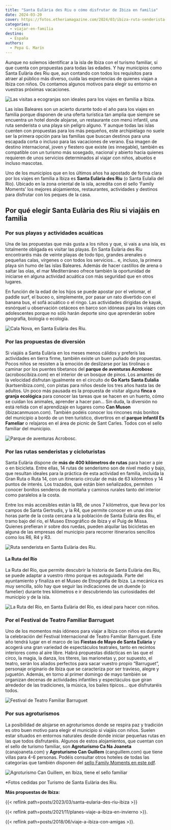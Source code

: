 ```yaml
---
title: "Santa Eulària des Riu o cómo disfrutar de Ibiza en familia"
date: 2024-03-20
cover: https://fotos.etheriamagazine.com/2024/03/ibiza-ruta-senderista-caballo.jpg
categories: 
  - viajar-en-familia
destino: 
  - España
authors: 
  - Pepa G. Marín
---
```


Aunque no solemos identificar a la isla de Ibiza con el turismo familiar, sí que cuenta 
con propuestas para todas las edades. Y hay municipios como Santa Eulària des Riu que, 
aun contando con todos los requisitos para atraer al público más diverso, cuida las 
experiencias de quienes viajan a Ibiza con niños. Os contamos algunos motivos para 
elegir su entorno en vuestras próximas vacaciones. 

![Las visitas a ecogranjas son ideales para los viajes en familia a Ibiza.](https://fotos.etheriamagazine.com/2024/03/ibiza-granja-familiar.jpg "Las visitas a ecogranjas son ideales para los viajes en familia a Ibiza.")

Las islas Baleares son un acierto durante todo el año para los viajes en familia porque 
disponen de una oferta turística tan amplia que siempre se encuentra un hotel donde 
alojarse, un restaurante con menú infantil, una ruta senderista o una playa sin peligro 
alguno. Y aunque todas las islas cuenten con propuestas para los más pequeños, este 
archipiélago no suele ser la primera opción para las familias que buscan destinos para 
una escapada corta o incluso para las vacaciones de verano. Esa imagen de destino 
internacional, joven y fiestero que existe (es innegable), también es compatible con un 
turismo más sosegado, nacional y abierto hacia quienes requieren de unos servicios 
determinados al viajar con niños, abuelos e incluso mascotas. 

Uno de los municipios que en los últimos años ha apostado de forma clara por los viajes 
en familia a Ibiza es **Santa Eulària des Riu** (o Santa Eulalia del Río). Ubicado en la 
zona oriental de la isla, acredita con el sello ‘Family Moments’ los mejores 
alojamientos, restaurantes, actividades y destinos para disfrutar con los peques de la 
casa. 

## Por qué elegir Santa Eulària des Riu si viajáis en familia

### Por sus playas y actividades acuáticas

Una de las propuestas que más gusta a los niños y que, si vais a una isla, es totalmente 
obligada es visitar las playas. En Santa Eulària des Riu encontraréis más de veinte 
playas de todo tipo, grandes arenales o pequeñas calas, vírgenes o con todos los 
servicios… e, incluso, la primera playa sin humo de las islas Baleares. Además de hacer 
castillos de arena o saltar las olas, el mar Mediterráneo ofrece también la oportunidad 
de iniciarse en alguna actividad acuática con más seguridad que en otros lugares. 

En función de la edad de los hijos se puede apostar por el velomar, el paddle surf, el 
buceo o, simplemente, por pasar un rato divertido con el banana bus, el sofá acuático o 
el ringo. Las actividades dirigidas de kayak, esnórquel u observación cetáceos en barco 
son idóneas para los viajes con adolescentes porque no sólo harán deporte sino que 
aprenderán sobre geografía, biología o ecología. 

![Cala Nova, en Santa Eulària des Riu.](https://fotos.etheriamagazine.com/2024/03/ibiza-cala-nova.jpg "Cala Nova, en Santa Eulària des Riu.")

### Por las propuestas de diversión

Si viajáis a Santa Eulària en los meses menos cálidos y preferís las actividades en 
tierra firme, también existe un buen puñado de propuestas. Pocos niños se resisten a la 
emoción de deslizarse por las tirolinas o caminar por los puentes tibetanos del **parque 
de aventuras Acrobosc** (acroboscibiza.com) en el interior de un bosque de pinos. Los 
amantes de la velocidad disfrutan igualmente en el circuito de **Go Karts Santa 
Eulalia** (kartsenibiza.com), con pistas para niños desde los tres años hasta las de 
adultos. Un poco más pausada es la propuesta de visitar alguna **finca o granja 
ecológica** para conocer las tareas que se hacen en un huerto, cómo se cuidan los 
animales, aprender a hacer pan… Sin duda, la diversión no está reñida con el aprendizaje 
en lugares como **Can Muson** (ibizacanmuson.com). También podéis conocer los rincones 
más bonitos del municipio a bordo de un tren turístico, divertiros en el **parque 
infantil Es Fameliar** o relajaros en el área de picnic de Sant Carles. Todos con el 
sello familiar del municipio. 

![Parque de aventuras Acrobosc.](https://fotos.etheriamagazine.com/2024/03/ibiza-parque-aventuras.jpg "Parque de aventuras Acrobosc.")

### Por las rutas senderistas y cicloturistas

Santa Eulària dispone de **más de 400 kilómetros de rutas** para hacer a pie o en 
bicicleta. Entre ellas, 14 rutas de senderismo son de nivel medio y bajo, que resultan 
ideales para la práctica de esta actividad en familia, incluida la Gran Ruta o Ruta 14, 
con un itinerario circular de más de 63 kilómetros y 14 puntos de interés. Los trazados, 
que están bien señalizados, permiten conocer bonitos senderos de montaña y caminos 
rurales tanto del interior como paralelos a la costa. 

Entre los más accesibles están la R8, de unos 7 kilómetros, que lleva por los campos de 
Santa Gertrudis, y la R4, que permite conocer en unas dos horas parte de la costa 
cercana a la población de Santa Eulària des Riu, el tramo bajo del río, el Museo 
Etnográfico de Ibiza y el Puig de Missa. Quienes prefieran ir sobre dos ruedas, pueden 
alquilar las bicicletas en alguna de las empresas del municipio para recorrer 
itinerarios sencillos como los R6, R4 y R3. 

![Ruta senderista en Santa Eulària des Riu.](https://fotos.etheriamagazine.com/2024/03/ibiza-ruta-senderista-caballo.jpg "Ruta senderista en Santa Eulària des Riu.")

#### La Ruta del Río

La Ruta del Río, que permite descubrir la historia de Santa Eulària des Riu, se puede 
adaptar a vuestro ritmo porque es autoguiada. Parte del ayuntamiento y finaliza en el 
Museo de Etnografía de Ibiza. La mecánica es muy sencilla, sólo hay que seguir las 
indicaciones de un duende (o famelier) durante tres kilómetros e ir descubriendo las 
curiosidades del municipio y de la isla. 

![La Ruta del Río, en Santa Eulària del Río, es ideal para hacer con niños.](https://fotos.etheriamagazine.com/2024/03/ibiza-paseo-del-rio.jpg "La Ruta del Río, en Santa Eulària del Río, es ideal para hacer con niños.")

### Por el Festival de Teatro Familiar Barruguet

Uno de los momentos más idóneos para viajar a Ibiza con niños es durante la celebración 
del Festival Internacional de Teatro Familiar Barruguet. Este año tendrá lugar en el 
marco de las **Fiestas de Mayo de Santa Eulària** y acogerá una gran variedad de 
espectáculos teatrales, tanto en recintos interiores como al aire libre. Habrá 
propuestas didácticas en las que el circo, la magia, la danza, los títeres, las 
marionetas y, por supuesto, el teatro, serán los aliados perfectos para sacar vuestro 
propio “Barruguet”, personaje originario de Ibiza que se caracteriza por ser travieso, 
alegre y juguetón. Además, en torno al primer domingo de mayo también se organizan 
decenas de actividades infantiles y espectáculos que giran alrededor de las tradiciones, 
la música, los bailes típicos… que disfrutaréis todos. 

![Festival de Teatro Familiar Barruguet](https://fotos.etheriamagazine.com/2024/03/teatro-barruguet.jpg "Festival de Teatro Familiar Barruguet.")

### Por sus agroturismos

La posibilidad de alojarse en agroturismos donde se respira paz y tradición es otro buen 
motivo para elegir el municipio si viajáis con niños. Suelen estar situados en entornos 
naturales desde donde iniciar pequeñas rutas en las que todos disfrutaréis. Algunos de 
estos alojamientos, que cuentan con el sello de turismo familiar, son **Agroturismo Ca 
Na Joaneta** (canajoaneta.com) y **Agroturismo Can Guillem** (canguillem.com) que tiene 
villas para 4-6 personas. Podéis consultar otros hoteles de todas las categorías que 
también disponen del [sello Family Moments en este 
pdf](https://visitsantaeulalia.com/images/recursos/PDF/Sello-family-moments.pdf). 

![Agroturismo Can Guillem, en Ibiza, tiene el sello familiar](https://fotos.etheriamagazine.com/2024/03/ibiza-Agroturismo-can-guillem.jpg "Agroturismo Can Guillem.")

\*Fotos cedidas por Turismo de Santa Eulària des Riu. 

**Más propuestas de Ibiza:** 

{{< reflink path=posts/2023/03/santa-eularia-des-riu-ibiza >}} 

{{< reflink path=posts/2021/11/planes-viaje-a-ibiza-en-invierno >}}. 

{{< reflink path=posts/2018/06/viaje-a-ibiza-con-amigas >}}.
